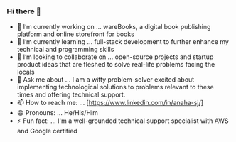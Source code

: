 ### Hi there 👋
- 🔭 I’m currently working on ... wareBooks, a digital book publishing platform and online storefront for books
- 🌱 I’m currently learning ... full-stack development to further enhance my technical and programming skills
- 👯 I’m looking to collaborate on ... open-source projects and startup product ideas that are fleshed to solve real-life problems facing the locals
- 💬 Ask me about ... I am a witty problem-solver excited about implementing technological solutions to problems relevant to these times and offering technical support.
- 📫 How to reach me: ... [https://www.linkedin.com/in/anaha-sj/]
- 😄 Pronouns: ... He/His/Him
- ⚡ Fun fact: ... I'm a well-grounded technical support specialist with AWS and Google certified
<!--
**LovingBrother/LovingBrother** is a ✨ _special_ ✨ repository because its `README.md` (this file) appears on your GitHub profile.

- 🔭 I’m currently working on ... wareBooks, a digital book publishing platform and online storefront for books
- 🌱 I’m currently learning ... full-stack development to further enhance my technical and programming skills
- 👯 I’m looking to collaborate on ... open-source projects and startup product ideas that are fleshed to solve real-life problems facing the locals
- 💬 Ask me about ... I am a witty problem-solver excited about implementing technological solutions to problems relevant to these times and offering technical support.
- 📫 How to reach me: [...](https://www.linkedin.com/in/anaha-sj/)
- 😄 Pronouns: ... He/His/Him
- ⚡ Fun fact: ... I'm a well-grounded technical support specialist with AWS and Google certified
-->

